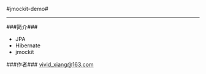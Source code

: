 #jmockit-demo#

--------------

###简介###

- JPA
- Hibernate
- jmockit

###作者###
[vivid_xiang@163.com](vivid_xiang@163.com)